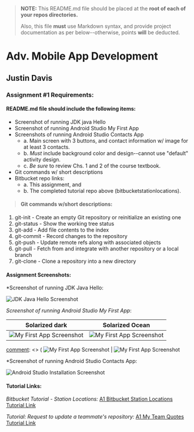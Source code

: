 > **NOTE:** This README.md file should be placed at the **root of each of your repos directories.**
>
>Also, this file **must** use Markdown syntax, and provide project documentation as per below--otherwise, points **will** be deducted.
>

# Adv. Mobile App Development

## Justin Davis

### Assignment #1 Requirements:

#### README.md file should include the following items:

* Screenshot of running JDK java Hello
* Screenshot of running Android Studio My First App
* Screenshots of running Android Studio Contacts App
    * a. Main screen with 3 buttons, and contact information w/ image for at least 3 contacts.
    * b. *Must* include background color and design--cannot use "default" activity design.
    * c. *Be sure* to review Chs. 1 and 2 of the course textbook.
* Git commands w/ short descriptions
* Bitbucket repo links:
    * a. This assignment, and
    * b. The completed tutorial repo above (bitbucketstationlocations).

[comment]: <> (> This is a blockquote.)
> 
[comment]: <> (> This is the second paragraph in the blockquote.)
>
> #### Git commands w/short descriptions:

1. git-init - Create an empty Git repository or reinitialize an existing one
2. git-status - Show the working tree status
3. git-add - Add file contents to the index
4. git-commit - Record changes to the repository
5. git-push - Update remote refs along with associated objects
6. git-pull - Fetch from and integrate with another repository or a local branch
7. git-clone - Clone a repository into a new directory

#### Assignment Screenshots:

*Screenshot of running JDK Java Hello:

![JDK Java Hello Screenshot](img/java_hello_screenshot.png)

*Screenshot of running Android Studio My First App*:

Solarized dark             |  Solarized Ocean
:-------------------------:|:-------------------------:
![My First App Screenshot](img/myfirstapp_p1.png)  |  ![My First App Screenshot](img/myfirstapp_p2.png) 


[comment]: <> ( ![My First App Screenshot](img/myfirstapp_p1.png) | ![My First App Screenshot](img/myfirstapp_p2.png) 

*Screenshot of running Android Studio Contacts App:

![Android Studio Installation Screenshot](img/android.png)


#### Tutorial Links:

*Bitbucket Tutorial - Station Locations:*
[A1 Bitbucket Station Locations Tutorial Link](https://bitbucket.org/username/bitbucketstationlocations/ "Bitbucket Station Locations")

*Tutorial: Request to update a teammate's repository:*
[A1 My Team Quotes Tutorial Link](https://bitbucket.org/username/myteamquotes/ "My Team Quotes Tutorial")

